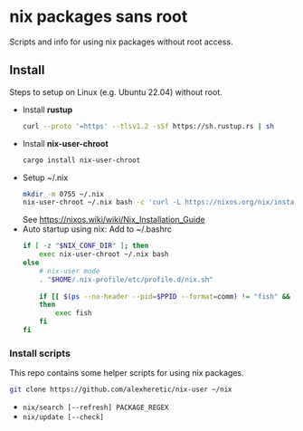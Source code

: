 # nix packages sans root
Scripts and info for using nix packages without root access.

## Install
Steps to setup on Linux (e.g. Ubuntu 22.04) without root.

* Install **rustup**
    ```sh
    curl --proto '=https' --tlsv1.2 -sSf https://sh.rustup.rs | sh
    ```
* Install **nix-user-chroot**
    ```sh
    cargo install nix-user-chroot
    ```
* Setup ~/.nix
    ```sh
    mkdir -m 0755 ~/.nix
    nix-user-chroot ~/.nix bash -c 'curl -L https://nixos.org/nix/install | sh'
    ```
    See https://nixos.wiki/wiki/Nix_Installation_Guide
* Auto startup using nix: Add to ~/.bashrc
    ```sh
    if [ -z "$NIX_CONF_DIR" ]; then
        exec nix-user-chroot ~/.nix bash
    else
        # nix-user mode
        . "$HOME/.nix-profile/etc/profile.d/nix.sh"
        
        if [[ $(ps --no-header --pid=$PPID --format=comm) != "fish" && -z $BASH_EXECUTION_STRING ]] && type -P fish2 >/dev/null
        then
            exec fish
        fi
    fi
    ```

### Install scripts
This repo contains some helper scripts for using nix packages.
```sh
git clone https://github.com/alexheretic/nix-user ~/nix
```

* `nix/search [--refresh] PACKAGE_REGEX`
* `nix/update [--check]`
